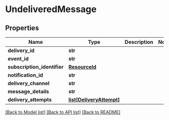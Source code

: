 # UndeliveredMessage


## Properties
Name | Type | Description | Notes
------------ | ------------- | ------------- | -------------
**delivery_id** | **str** |  | 
**event_id** | **str** |  | 
**subscription_identifier** | [**ResourceId**](ResourceId.md) |  | 
**notification_id** | **str** |  | 
**delivery_channel** | **str** |  | 
**message_details** | **str** |  | 
**delivery_attempts** | [**list[DeliveryAttempt]**](DeliveryAttempt.md) |  | 

[[Back to Model list]](../README.md#documentation-for-models) [[Back to API list]](../README.md#documentation-for-api-endpoints) [[Back to README]](../README.md)


